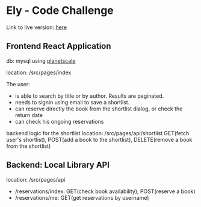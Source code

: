 # Ely - Code Challenge
Link to live version: [here](https://elycodechallenge.vercel.app/)

## Frontend React Application
db: mysql using [planetscale](https://planetscale.com/)

location: /src/pages/index

The user:
 - is able to search by title or by author. Results are paginated.
 - needs to signin using email to save a shortlist.
 - can reserve directly the book from the shortlist dialog, or check the return date
 - can check his ongoing reservations

backend logic for the shortlist
location: /src/pages/api/shortlist GET(fetch user's shortlist), POST(add a book to the shortlist), DELETE(remove a book from the shortlist)

## Backend: Local Library API

location: /src/pages/api

- /reservations/index: GET(check book availability), POST(reserve a book)
- /reservations/me: GET(get reservations by username)


